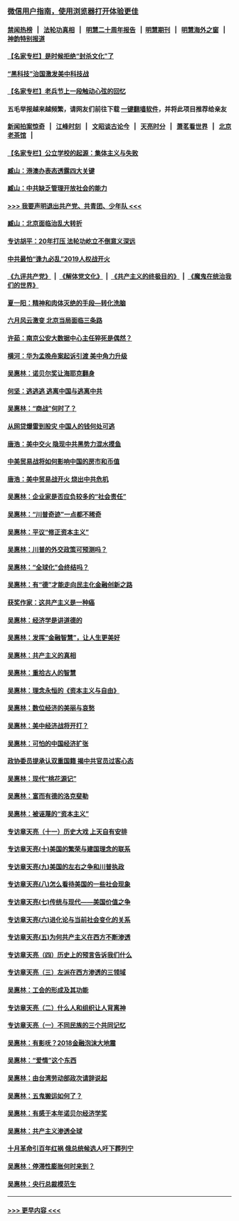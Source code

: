 ### [微信用户指南，使用浏览器打开体验更佳](https://github.com/gfw-breaker/banned-news1/blob/master/indexes/wechat-guide.md?t=0)
#### [禁闻热榜](热点新闻.md?t=0)  &nbsp;&nbsp;|&nbsp;&nbsp; [法轮功真相](https://github.com/gfw-breaker/truth/blob/master/README.md?t=0) &nbsp;&nbsp;|&nbsp;&nbsp; [明慧二十周年报告](https://github.com/gfw-breaker/mh-reports/blob/master/README.md?t=0) &nbsp;&nbsp;|&nbsp;&nbsp;[明慧期刊](https://github.com/gfw-breaker/mh-qikan) &nbsp;&nbsp;|&nbsp;&nbsp; [明慧海外之窗](https://github.com/gfw-breaker/mh-news/blob/master/README.md?t=0) &nbsp;&nbsp;|&nbsp;&nbsp; [神韵特别报道](https://github.com/gfw-breaker/mh-news/blob/master/shenyun.md?t=0)
#### [【名家专栏】是时候拒绝“封杀文化”了](../pages/nsc423/n11814093.md?t=02131555) 
#### [“黑科技”治国激发美中科技战](../pages/nsc423/n11638056.md?t=02131555) 
#### [【名家专栏】老兵节上一段触动心弦的回忆](../pages/nsc423/n11646016.md?t=02131555) 
#### 五毛举报越来越频繁，请网友们前往下载 [一键翻墙软件](https://github.com/gfw-breaker/ssr-accounts)，并将此项目推荐给亲友
#### [新闻拍案惊奇](https://github.com/gfw-breaker/banned-news1/blob/master/pages/link4.md) &nbsp;&nbsp;|&nbsp;&nbsp; [江峰时刻](https://github.com/gfw-breaker/banned-news1/blob/master/pages/link4.md) &nbsp;&nbsp;|&nbsp;&nbsp; [文昭谈古论今](https://github.com/gfw-breaker/banned-news1/blob/master/pages/link4.md) &nbsp;&nbsp;|&nbsp;&nbsp; [天亮时分](https://github.com/gfw-breaker/banned-news1/blob/master/pages/link4.md) &nbsp;&nbsp;|&nbsp;&nbsp; [萧茗看世界](https://github.com/gfw-breaker/banned-news1/blob/master/pages/link4.md) &nbsp;&nbsp;|&nbsp;&nbsp; [北京老茶馆](https://github.com/gfw-breaker/banned-news1/blob/master/pages/link4.md) &nbsp;&nbsp;|&nbsp;&nbsp; 
#### [【名家专栏】公立学校的起源：集体主义与失败](../pages/nsc423/n11601833.md?t=02131555) 
#### [臧山：港澳办表态透露四大关键](../pages/nsc423/n11421628.md?t=02131555) 
#### [臧山：中共缺乏管理开放社会的能力](../pages/nsc423/n11407457.md?t=02131555) 
#### [>>> 我要声明退出共产党、共青团、少年队 <<<](https://github.com/begood0513/goodnews/blob/master/quit/letter.md) 
#### [臧山：北京面临治乱大转折](../pages/nsc423/n11406895.md?t=02131555) 
#### [专访胡平：20年打压 法轮功屹立不倒意义深远](../pages/nsc423/n11398800.md?t=02131555) 
#### [中共最怕“逢九必乱”2019人权战开火](../pages/nsc423/n11385248.md?t=02131555) 
#### [《九评共产党》](https://github.com/begood0513/9ping.md/blob/master/README.md) &nbsp;|&nbsp; [《解体党文化》](../../../../jtdwh.md/blob/master/README.md)  &nbsp;|&nbsp; [《共产主义的终极目的》](../../../../gczydzjmd.md/blob/master/README.md) &nbsp;|&nbsp; [《魔鬼在统治我们的世界》](../../../../mgztzwmdsj.md/blob/master/README.md) 
#### [夏一阳：精神和肉体灭绝的手段—转化洗脑](../pages/nsc423/n11368250.md?t=02131555) 
#### [六月风云激变 北京当局面临三条路](../pages/nsc423/n11313668.md?t=02131555) 
#### [许茹：南京公安大数据中心主任猝死是偶然？](../pages/nsc423/n11064744.md?t=02131555) 
#### [横河：华为孟晚舟案起诉引渡 美中角力升级](../pages/nsc423/n11027230.md?t=02131555) 
#### [吴惠林：诺贝尔奖让海耶克翻身](../pages/nsc423/n10890049.md?t=02131555) 
#### [何坚：逃逃逃 逃离中国与逃离中共](../pages/nsc423/n10592891.md?t=02131555) 
#### [吴惠林：“商战”何时了？](../pages/nsc423/n10573558.md?t=02131555) 
#### [从网贷爆雷到股灾 中国人的钱何处可逃](../pages/nsc423/n10572800.md?t=02131555) 
#### [唐浩：美中交火 隐现中共黑势力混水摸鱼](../pages/nsc423/n10544040.md?t=02131555) 
#### [中美贸易战将如何影响中国的房市和币值](../pages/nsc423/n10543697.md?t=02131555) 
#### [唐浩：美中贸易战开火 烧出中共危机](../pages/nsc423/n10540126.md?t=02131555) 
#### [吴惠林：企业家是否应负较多的“社会责任”](../pages/nsc423/n10535022.md?t=02131555) 
#### [吴惠林：“川普奇迹”一点都不稀奇](../pages/nsc423/n10512808.md?t=02131555) 
#### [吴惠林：平议“修正资本主义”](../pages/nsc423/n10495724.md?t=02131555) 
#### [吴惠林：川普的外交政策可预测吗？](../pages/nsc423/n10462387.md?t=02131555) 
#### [吴惠林：“全球化”会终结吗？](../pages/nsc423/n10452838.md?t=02131555) 
#### [吴惠林：有“德”才能走向民主化金融创新之路](../pages/nsc423/n10432292.md?t=02131555) 
#### [获奖作家：这共产主义是一种癌](../pages/nsc423/n10431541.md?t=02131555) 
#### [吴惠林：经济学是讲道德的](../pages/nsc423/n10398014.md?t=02131555) 
#### [吴惠林：发挥“金融智慧”，让人生更美好](../pages/nsc423/n10375019.md?t=02131555) 
#### [吴惠林：共产主义的真相](../pages/nsc423/n10351394.md?t=02131555) 
#### [吴惠林：重拾古人的智慧](../pages/nsc423/n10337691.md?t=02131555) 
#### [吴惠林：理念永恒的《资本主义与自由》](../pages/nsc423/n10316274.md?t=02131555) 
#### [吴惠林：数位经济的美丽与哀愁](../pages/nsc423/n10292946.md?t=02131555) 
#### [吴惠林：美中经济战将开打？](../pages/nsc423/n10258825.md?t=02131555) 
#### [吴惠林：可怕的中国经济扩张](../pages/nsc423/n10219147.md?t=02131555) 
#### [政协委员提承认双重国籍 揭中共官员过客心态](../pages/nsc423/n10208809.md?t=02131555) 
#### [吴惠林：现代“桃花源记”](../pages/nsc423/n10185234.md?t=02131555) 
#### [吴惠林：富而有德的洛克斐勒](../pages/nsc423/n10142264.md?t=02131555) 
#### [吴惠林：被诬蔑的“资本主义”](../pages/nsc423/n10124816.md?t=02131555) 
#### [专访章天亮（十一）历史大戏 上天自有安排](../pages/nsc423/n10094905.md?t=02131555) 
#### [专访章天亮(十)美国的繁荣与建国理念的联系](../pages/nsc423/n10094899.md?t=02131555) 
#### [专访章天亮(九)美国的左右之争和川普执政](../pages/nsc423/n10094889.md?t=02131555) 
#### [专访章天亮(八)怎么看待美国的一些社会现象](../pages/nsc423/n10094857.md?t=02131555) 
#### [专访章天亮(七)传统与现代——美国价值之争](../pages/nsc423/n10093140.md?t=02131555) 
#### [专访章天亮(六)进化论与当前社会变化的关系](../pages/nsc423/n10092036.md?t=02131555) 
#### [专访章天亮(五)为何共产主义在西方不断渗透](../pages/nsc423/n10083620.md?t=02131555) 
#### [专访章天亮（四）历史上的预言告诉我们什么](../pages/nsc423/n10083606.md?t=02131555) 
#### [专访章天亮（三）左派在西方渗透的三领域](../pages/nsc423/n10081115.md?t=02131555) 
#### [吴惠林：工会的形成及其功能](../pages/nsc423/n10080633.md?t=02131555) 
#### [专访章天亮（二）什么人和组织让人背离神](../pages/nsc423/n10076637.md?t=02131555) 
#### [专访章天亮（一）不同民族的三个共同记忆](../pages/nsc423/n10074188.md?t=02131555) 
#### [吴惠林：有影呒？2018金融泡沫大地震](../pages/nsc423/n10040534.md?t=02131555) 
#### [吴惠林：“爱情”这个东西](../pages/nsc423/n10019423.md?t=02131555) 
#### [吴惠林：由台湾劳动部政次请辞说起](../pages/nsc423/n9979679.md?t=02131555) 
#### [吴惠林：五鬼搬运如何了？](../pages/nsc423/n9925338.md?t=02131555) 
#### [吴惠林：有感于本年诺贝尔经济学奖](../pages/nsc423/n9871883.md?t=02131555) 
#### [吴惠林：共产主义渗透全球](../pages/nsc423/n9812748.md?t=02131555) 
#### [十月革命引百年红祸 俄总统候选人吁下葬列宁](../pages/nsc423/n9810182.md?t=02131555) 
#### [吴惠林：停滞性膨胀何时来到？](../pages/nsc423/n9764136.md?t=02131555) 
#### [吴惠林：央行总裁模范生](../pages/nsc423/n9728134.md?t=02131555) 

----
#### [ >>> 更早内容 <<< ](../indexes/nsc423-earlier.md)
